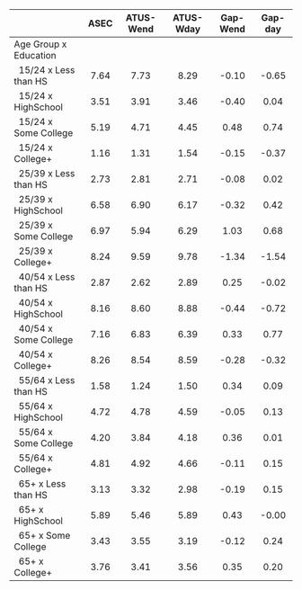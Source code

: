 
|                      |         ASEC |    ATUS-Wend |    ATUS-Wday |     Gap-Wend |      Gap-day |
| -------------------- | :----------: | :----------: | :----------: | :----------: | :----------: |
| Age Group x Education |              |              |              |              |              |
| &nbsp;&nbsp;15/24 x Less than HS |         7.64 |         7.73 |         8.29 |        -0.10 |        -0.65 |
| &nbsp;&nbsp;15/24 x HighSchool |         3.51 |         3.91 |         3.46 |        -0.40 |         0.04 |
| &nbsp;&nbsp;15/24 x Some College |         5.19 |         4.71 |         4.45 |         0.48 |         0.74 |
| &nbsp;&nbsp;15/24 x College+ |         1.16 |         1.31 |         1.54 |        -0.15 |        -0.37 |
| &nbsp;&nbsp;25/39 x Less than HS |         2.73 |         2.81 |         2.71 |        -0.08 |         0.02 |
| &nbsp;&nbsp;25/39 x HighSchool |         6.58 |         6.90 |         6.17 |        -0.32 |         0.42 |
| &nbsp;&nbsp;25/39 x Some College |         6.97 |         5.94 |         6.29 |         1.03 |         0.68 |
| &nbsp;&nbsp;25/39 x College+ |         8.24 |         9.59 |         9.78 |        -1.34 |        -1.54 |
| &nbsp;&nbsp;40/54 x Less than HS |         2.87 |         2.62 |         2.89 |         0.25 |        -0.02 |
| &nbsp;&nbsp;40/54 x HighSchool |         8.16 |         8.60 |         8.88 |        -0.44 |        -0.72 |
| &nbsp;&nbsp;40/54 x Some College |         7.16 |         6.83 |         6.39 |         0.33 |         0.77 |
| &nbsp;&nbsp;40/54 x College+ |         8.26 |         8.54 |         8.59 |        -0.28 |        -0.32 |
| &nbsp;&nbsp;55/64 x Less than HS |         1.58 |         1.24 |         1.50 |         0.34 |         0.09 |
| &nbsp;&nbsp;55/64 x HighSchool |         4.72 |         4.78 |         4.59 |        -0.05 |         0.13 |
| &nbsp;&nbsp;55/64 x Some College |         4.20 |         3.84 |         4.18 |         0.36 |         0.01 |
| &nbsp;&nbsp;55/64 x College+ |         4.81 |         4.92 |         4.66 |        -0.11 |         0.15 |
| &nbsp;&nbsp;65+ x Less than HS |         3.13 |         3.32 |         2.98 |        -0.19 |         0.15 |
| &nbsp;&nbsp;65+ x HighSchool |         5.89 |         5.46 |         5.89 |         0.43 |        -0.00 |
| &nbsp;&nbsp;65+ x Some College |         3.43 |         3.55 |         3.19 |        -0.12 |         0.24 |
| &nbsp;&nbsp;65+ x College+ |         3.76 |         3.41 |         3.56 |         0.35 |         0.20 |

